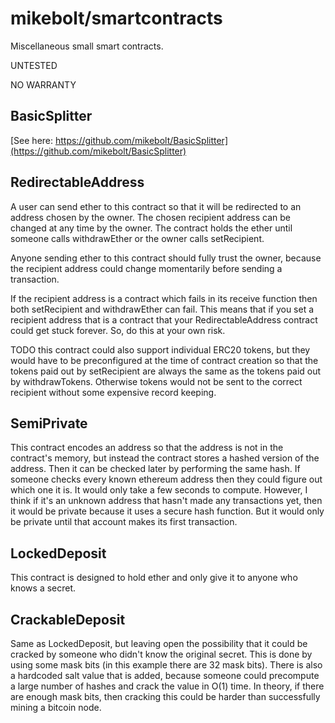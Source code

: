 # mikebolt/smartcontracts

Miscellaneous small smart contracts.

UNTESTED

NO WARRANTY

## BasicSplitter

[See here: https://github.com/mikebolt/BasicSplitter](https://github.com/mikebolt/BasicSplitter)

## RedirectableAddress

A user can send ether to this contract so that it will be redirected to an address chosen by the owner.
The chosen recipient address can be changed at any time by the owner. The contract holds the ether until
someone calls withdrawEther or the owner calls setRecipient.

Anyone sending ether to this contract should fully trust the owner, because the recipient address could
change momentarily before sending a transaction.

If the recipient address is a contract which fails in its receive function then both setRecipient and
withdrawEther can fail. This means that if you set a recipient address that is a contract that your
RedirectableAddress contract could get stuck forever. So, do this at your own risk.

TODO this contract could also support individual ERC20 tokens, but they would have to be preconfigured
at the time of contract creation so that the tokens paid out by setRecipient are always the same as
the tokens paid out by withdrawTokens. Otherwise tokens would not be sent to the correct recipient
without some expensive record keeping.

## SemiPrivate

This contract encodes an address so that the address is not in the contract's
memory, but instead the contract stores a hashed version of the address. Then
it can be checked later by performing the same hash. If someone checks every
known ethereum address then they could figure out which one it is. It would
only take a few seconds to compute. However, I think if it's an unknown address
that hasn't made any transactions yet, then it would be private because it uses
a secure hash function. But it would only be private until that account makes
its first transaction.

## LockedDeposit

This contract is designed to hold ether and only give it to anyone who knows
a secret.

## CrackableDeposit

Same as LockedDeposit, but leaving open the possibility that it could be cracked
by someone who didn't know the original secret. This is done by using some mask
bits (in this example there are 32 mask bits). There is also a hardcoded salt
value that is added, because someone could precompute a large number of hashes
and crack the value in O(1) time. In theory, if there are enough mask bits,
then cracking this could be harder than successfully mining a bitcoin node.
